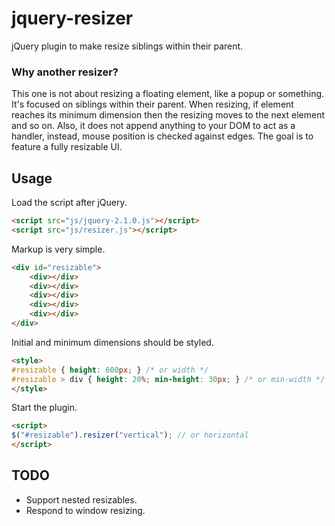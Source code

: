 jquery-resizer
==============

jQuery plugin to make resize siblings within their parent.

### Why another resizer?

This one is not about resizing a floating element, like a popup or something. It's focused on siblings within their parent. When resizing, if element reaches its minimum dimension then the resizing moves to the next element and so on. Also, it does not append anything to your DOM to act as a handler, instead, mouse position is checked against edges. The goal is to feature a fully resizable UI.

## Usage

Load the script after jQuery.

```html
<script src="js/jquery-2.1.0.js"></script>
<script src="js/resizer.js"></script>
```

Markup is very simple.

```html
<div id="resizable">
	<div></div>
	<div></div>
	<div></div>
	<div></div>
	<div></div>
</div>
```

Initial and minimum dimensions should be styled.

```html
<style>
#resizable { height: 600px; } /* or width */
#resizable > div { height: 20%; min-height: 30px; } /* or min-width */
</style>
```

Start the plugin.

```html
<script>
$("#resizable").resizer("vertical"); // or horizontal
</script>
```

## TODO

* Support nested resizables.
* Respond to window resizing.